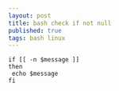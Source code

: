 ```yaml
---
layout: post
title: bash check if not null
published: true
tags: bash linux
---
```

``` shell
if [[ -n $message ]] 
then 
 echo $message 
fi 
```
